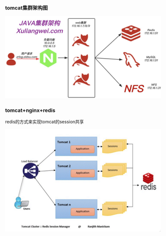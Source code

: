 ### tomcat集群架构图

![image-20240519003748921](assets/架构/image-20240519003748921.png)

### tomcat+nginx+redis

redis的方式来实现tomcat的session共享

![image-20240519004114009](assets/架构/image-20240519004114009.png)